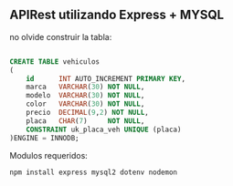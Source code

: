 ## APIRest utilizando Express + MYSQL

no olvide construir la tabla:
```sql

CREATE TABLE vehiculos
(
	id 	    INT AUTO_INCREMENT PRIMARY KEY,
	marca 	VARCHAR(30) NOT NULL,
	modelo 	VARCHAR(30) NOT NULL,
	color  	VARCHAR(30) NOT NULL,
	precio 	DECIMAL(9,2) NOT NULL,
	placa	CHAR(7)		NOT NULL,
	CONSTRAINT uk_placa_veh UNIQUE (placa)	
)ENGINE = INNODB;
```

Modulos requeridos:
```
npm install express mysql2 dotenv nodemon
```